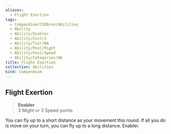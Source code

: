 ```yaml
---
aliases:
  - Flight Exertion
tags:
  - Compendium/CSRD/en/Abilities
  - Ability
  - Ability/Enabler
  - Ability/Cost/3
  - Ability/Tier/NA
  - Ability/Pool/Might
  - Ability/Pool/Speed
  - Ability/Categories/NA
title: Flight Exertion
collection: Abilities
kind: Compendium
---
```

## Flight Exertion  
>**Enabler**  
>3 Might or 3 Speed points
  
You can fly up to a short distance as your movement this round. If all you do is move on your turn, you can fly up to a long distance. Enabler.